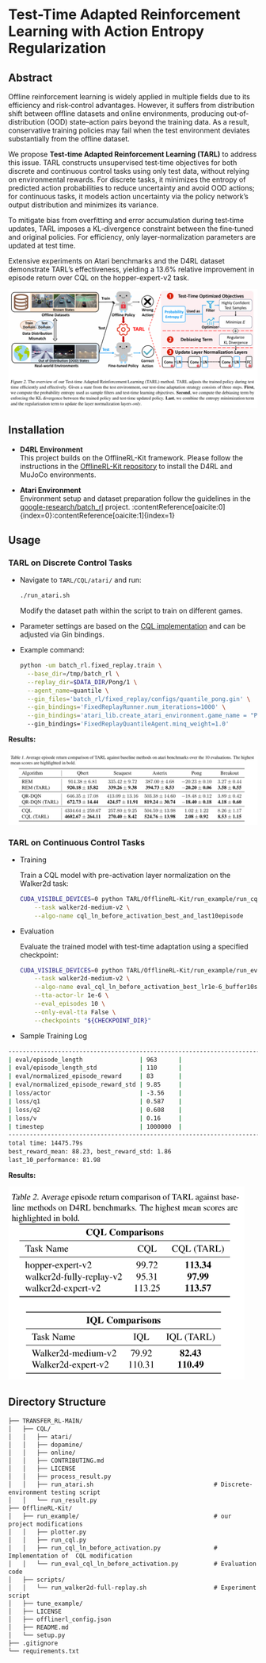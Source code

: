 # Test-Time Adapted Reinforcement Learning with Action Entropy Regularization

## Abstract

Offline reinforcement learning is widely applied in multiple fields due to its efficiency and risk‐control advantages. However, it suffers from distribution shift between offline datasets and online environments, producing out‐of‐distribution (OOD) state–action pairs beyond the training data. As a result, conservative training policies may fail when the test environment deviates substantially from the offline dataset.

We propose **Test‐time Adapted Reinforcement Learning (TARL)** to address this issue. TARL constructs unsupervised test‐time objectives for both discrete and continuous control tasks using only test data, without relying on environmental rewards. For discrete tasks, it minimizes the entropy of predicted action probabilities to reduce uncertainty and avoid OOD actions; for continuous tasks, it models action uncertainty via the policy network’s output distribution and minimizes its variance.

To mitigate bias from overfitting and error accumulation during test‐time updates, TARL imposes a KL‐divergence constraint between the fine‐tuned and original policies. For efficiency, only layer‐normalization parameters are updated at test time.

Extensive experiments on Atari benchmarks and the D4RL dataset demonstrate TARL’s effectiveness, yielding a 13.6% relative improvement in episode return over CQL on the hopper-expert-v2 task.

![image-20250515201733637](images/image-20250515201733637.png)

## Installation

- **D4RL Environment**  
  This project builds on the OfflineRL-Kit framework. Please follow the instructions in the [OfflineRL-Kit repository](https://github.com/yihaosun1124/OfflineRL-Kit/tree/main) to install the D4RL and MuJoCo environments. 

- **Atari Environment**  
  Environment setup and dataset preparation follow the guidelines in the [google-research/batch_rl](https://github.com/google-research/batch_rl) project. :contentReference[oaicite:0]{index=0}:contentReference[oaicite:1]{index=1}

## Usage

### TARL on Discrete Control Tasks
- Navigate to `TARL/CQL/atari/` and run:  
  ```bash
  ./run_atari.sh
  ```

  Modify the dataset path within the script to train on different games.
- Parameter settings are based on the [CQL implementation](https://github.com/aviralkumar2907/CQL) and can be adjusted via Gin bindings.
- Example command:

  ```bash
  python -um batch_rl.fixed_replay.train \
    --base_dir=/tmp/batch_rl \
    --replay_dir=$DATA_DIR/Pong/1 \
    --agent_name=quantile \
    --gin_files='batch_rl/fixed_replay/configs/quantile_pong.gin' \
    --gin_bindings='FixedReplayRunner.num_iterations=1000' \
    --gin_bindings='atari_lib.create_atari_environment.game_name = "Pong"'
    --gin_bindings='FixedReplayQuantileAgent.minq_weight=1.0'
  ```

**Results:**

![image-20250515191658748](images/image-20250515191658748.png)

### TARL on Continuous Control Tasks

- Training 
  
  Train a CQL model with pre-activation layer normalization on the Walker2d task:
  
  ```bash
  CUDA_VISIBLE_DEVICES=0 python TARL/OfflineRL-Kit/run_example/run_cql_ln_before_activation.py \
      --task walker2d-medium-v2 \
      --algo-name cql_ln_before_activation_best_and_last10episode
  ```
  
- Evaluation 

  Evaluate the trained model with test-time adaptation using a specified checkpoint:
  ```bash
  CUDA_VISIBLE_DEVICES=0 python TARL/OfflineRL-Kit/run_example/run_eval_cql_ln_before_activation.py \
      --task walker2d-medium-v2 \
      --algo-name eval_cql_ln_before_activation_best_lr1e-6_buffer10sample1 \
      --tta-actor-lr 1e-6 \
      --eval_episodes 10 \
      --only-eval-tta False \
      --checkpoints "${CHECKPOINT_DIR}"
  ```

- Sample Training Log

```bash
----------------------------------------------------------------------------------
| eval/episode_length                | 963      |
| eval/episode_length_std            | 110      |
| eval/normalized_episode_reward     | 83       |
| eval/normalized_episode_reward_std | 9.85     |
| loss/actor                         | -3.56    |
| loss/q1                            | 0.587    |
| loss/q2                            | 0.608    |
| loss/v                             | 0.16     |
| timestep                           | 1000000  |
----------------------------------------------------------------------------------
total time: 14475.79s
best_reward_mean: 88.23, best_reward_std: 1.86
last_10_performance: 81.98
```
**Results:**

<img src="images/image-20250515202427217.png" alt="image-20250515202427217" style="zoom:50%;" />

## Directory Structure
```
├── TRANSFER_RL-MAIN/
│   ├── CQL/
│   │   ├── atari/
│   │   ├── dopamine/
│   │   ├── online/
│   │   ├── CONTRIBUTING.md
│   │   ├── LICENSE
│   │   ├── process_result.py
│   │   ├── run_atari.sh							      # Discrete-environment testing script
│   │   └── run_result.py
├── OfflineRL-Kit/
│   ├── run_example/								      # our project modifications
│   │   ├── plotter.py
│   │   ├── run_cql.py
│   │   ├── run_cql_ln_before_activation.py  		      # Implementation of  CQL modification
│   │   └── run_eval_cql_ln_before_activation.py	      # Evaluation code 
│   ├── scripts/
│   │   └── run_walker2d-full-replay.sh				      # Experiment script 
│   ├── tune_example/
│   ├── LICENSE
│   ├── offlinerl_config.json
│   ├── README.md
│   └── setup.py
├── .gitignore
└── requirements.txt

```

